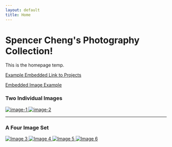 ```yaml
---
layout: default
title: Home
---
```


# Spencer Cheng's Photography Collection!

This is the homepage temp. 

[Example Embedded Link to Projects](/projects)

<a href="images/moon.jpg" data-lightbox="moon-1" data-title="Temp Caption">Embedded Image Example</a>

### Two Individual Images

<a href="http://lokeshdhakar.com/projects/lightbox2/images/image-1.jpg" data-lightbox="example-1">
  <img src="http://lokeshdhakar.com/projects/lightbox2/images/thumb-1.jpg" alt="image-1" />
</a>
<a href="http://lokeshdhakar.com/projects/lightbox2/images/image-2.jpg" data-lightbox="example-2" data-title="Optional caption.">
  <img src="http://lokeshdhakar.com/projects/lightbox2/images/thumb-2.jpg" alt="image-2" />
</a>

---

### A Four Image Set

<a href="http://lokeshdhakar.com/projects/lightbox2/images/image-3.jpg" data-lightbox="example-set" data-title="Click the right half of the image to move forward.">
  <img src="http://lokeshdhakar.com/projects/lightbox2/images/thumb-3.jpg" alt="Image 3" />
</a>
<a href="http://lokeshdhakar.com/projects/lightbox2/images/image-4.jpg" data-lightbox="example-set" data-title="Or press the right arrow on your keyboard.">
  <img src="http://lokeshdhakar.com/projects/lightbox2/images/thumb-4.jpg" alt="Image 4" />
</a>
<a href="http://lokeshdhakar.com/projects/lightbox2/images/image-5.jpg" data-lightbox="example-set" data-title="The next image in the set is preloaded as you're viewing.">
  <img src="http://lokeshdhakar.com/projects/lightbox2/images/thumb-5.jpg" alt="Image 5" />
</a>
<a href="http://lokeshdhakar.com/projects/lightbox2/images/image-6.jpg" data-lightbox="example-set" data-title="Click anywhere outside the image or the X to the right to close.">
  <img src="http://lokeshdhakar.com/projects/lightbox2/images/thumb-6.jpg" alt="Image 6" />
</a>